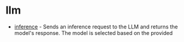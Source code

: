 # llm
- [inference](inference.md) - Sends an inference request to the LLM and returns the model's response.
The model is selected based on the provided 
